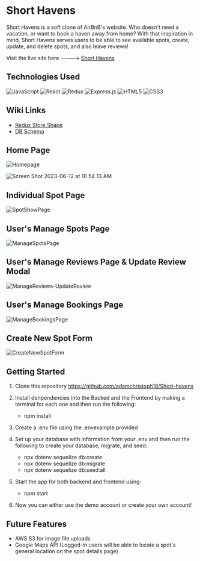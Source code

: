 # Short Havens

Short Havens is a soft clone of AirBnB's website. Who doesn't need a vacation, or want to book a haven away from home? With that inspiration in mind, Short Havens serves users to be able to see available spots, create, update, and delete spots, and also leave reviews!

Visit the live site here -----> [Short Havens](https://short-havens.onrender.com)

## Technologies Used

![JavaScript](https://img.shields.io/badge/javascript-%23323330.svg?style=for-the-badge&logo=javascript&logoColor=%23F7DF1E)
![React](https://img.shields.io/badge/react-%2320232a.svg?style=for-the-badge&logo=react&logoColor=%2361DAFB)
![Redux](https://img.shields.io/badge/redux-%23593d88.svg?style=for-the-badge&logo=redux&logoColor=white)
![Express.js](https://img.shields.io/badge/express.js-%23404d59.svg?style=for-the-badge&logo=express&logoColor=%2361DAFB)
![HTML5](https://img.shields.io/badge/html5-%23E34F26.svg?style=for-the-badge&logo=html5&logoColor=white)
![CSS3](https://img.shields.io/badge/css3-%231572B6.svg?style=for-the-badge&logo=css3&logoColor=white)

## Wiki Links

- [Redux Store Shape](https://github.com/adamchristoph18/Short-havens/wiki/Redux-Store-Shape)
- [DB Schema](https://github.com/adamchristoph18/Short-havens/wiki/Short-Havens-DataBase-Schema)

## Home Page

![Homepage](https://github.com/adamchristoph18/Short-havens/assets/110206190/42984675-fbc1-4e6d-a105-1b2ae24d0776)

![Screen Shot 2023-06-12 at 10 54 13 AM](https://github.com/adamchristoph18/Short-havens/assets/110206190/460f4fd7-a152-499e-8f3a-7d69dec7f555)

## Individual Spot Page

![SpotShowPage](https://github.com/adamchristoph18/Short-havens/assets/110206190/1e38270f-2657-4f25-bdae-29a5e74dcd0f)

## User's Manage Spots Page

![ManageSpotsPage](https://github.com/adamchristoph18/Short-havens/assets/110206190/e4bbf3dc-466b-46b5-a549-f3f516fb0bf2)

## User's Manage Reviews Page & Update Review Modal

![ManageReviews-UpdateReview](https://github.com/adamchristoph18/Short-havens/assets/110206190/4f6184b3-e823-4727-8a8f-3cbd34c5fbe9)

## User's Manage Bookings Page

![ManageBookingsPage](https://github.com/adamchristoph18/Short-havens/assets/110206190/52334547-2cf3-4eed-8bf8-3a2bb1027669)

## Create New Spot Form

![CreateNewSpotForm](https://github.com/adamchristoph18/Short-havens/assets/110206190/acdc2205-f48e-463b-be38-8ce4f00e659d)


## Getting Started

1. Clone this repository
     https://github.com/adamchristoph18/Short-havens

2. Install denpendencies into the Backed and the Frontend by making a terminal for each one and then run the following:
     - npm install

3. Create a .env file using the .envexample provided

4. Set up your database with information from your .env and then run the following to create your database, migrate, and seed:
     - npx dotenv sequelize db:create
     - npx dotenv sequelize db:migrate
     - npx dotenv sequelize db:seed:all

5. Start the app for both backend and frontend using:
     - npm start
  
6. Now you can either use the demo account or create your own account!
   

## Future Features

- AWS S3 for image file uploads
- Google Maps API (Logged-in users will be able to locate a spot's general location on the spot details page)

